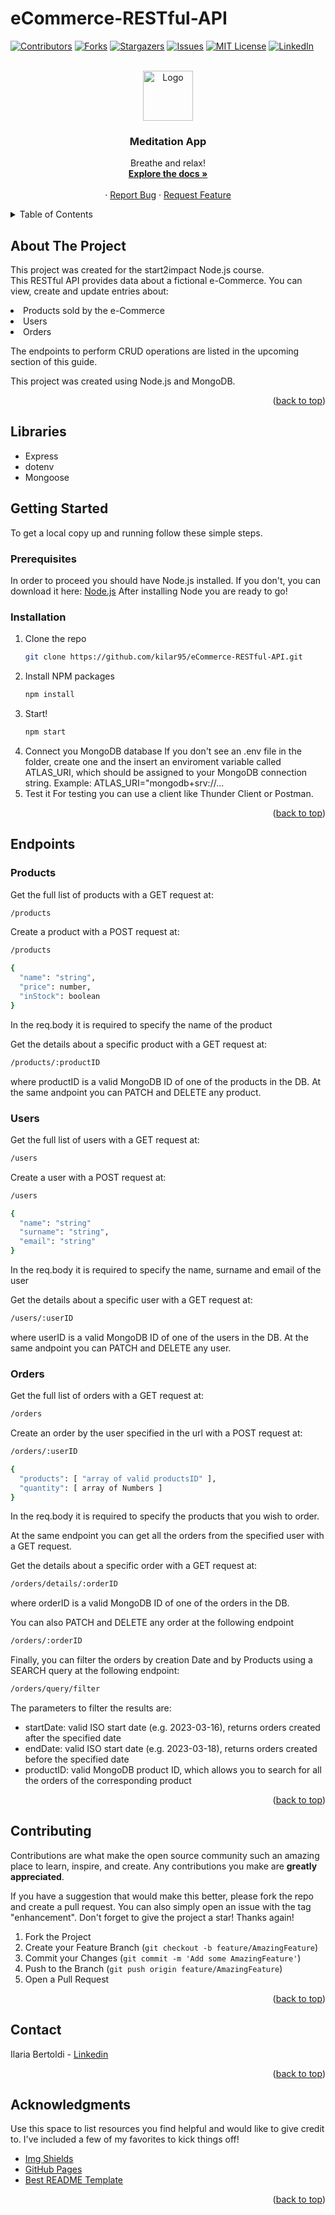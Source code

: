 # eCommerce-RESTful-API

<a name="readme-top"></a>

[![Contributors][contributors-shield]][contributors-url]
[![Forks][forks-shield]][forks-url]
[![Stargazers][stars-shield]][stars-url]
[![Issues][issues-shield]][issues-url]
[![MIT License][license-shield]][license-url]
[![LinkedIn][linkedin-shield]][linkedin-url]

<!-- PROJECT LOGO -->
<br />
<div align="center">
  <a href="https://github.com/kilar95/eCommerce-RESTful-API.git">
    <img src="https://user-images.githubusercontent.com/104167965/214048722-6852a762-0ab5-47d9-9497-980075d4f4c9.svg" alt="Logo" width="80" height="80">
  </a>

  <h3 align="center">Meditation App</h3>

  <p align="center">
    Breathe and relax!
    <br />
    <a href="https://github.com/kilar95/eCommerce-RESTful-API"><strong>Explore the docs »</strong></a>
    <br />
    <br />
    ·
    <a href="https://github.com/kilar95/eCommerce-RESTful-API/issues">Report Bug</a>
    ·
    <a href="https://github.com/kilar95/eCommerce-RESTful-API/issues">Request Feature</a>
  </p>
</div>

<!-- TABLE OF CONTENTS -->
<details>
  <summary>Table of Contents</summary>
  <ol>
    <li>
      <a href="#about-the-project">About The Project</a>
      <a href="#libraries">Libraries</a>
    </li>
    <li>
      <a href="#getting-started">Getting Started</a>
      <ul>
        <li><a href="#prerequisites">Prerequisites</a></li>
        <li><a href="#installation">Installation</a></li>
      </ul>
    </li>
    <li><a href="#endpoints">Endpoints</a></li>
    <li><a href="#contributing">Contributing</a></li>
    <li><a href="#contact">Contact</a></li>
    <li><a href="#acknowledgments">Acknowledgments</a></li>
  </ol>
</details>

<!-- ABOUT THE PROJECT -->

## About The Project

This project was created for the start2impact Node.js course. <br>
This RESTful API provides data about a fictional e-Commerce. You can view, create and update entries about:

<li>Products sold by the e-Commerce</li>
<li>Users</li>
<li>Orders</li>

The endpoints to perform CRUD operations are listed in the upcoming section of this guide.

This project was created using Node.js and MongoDB.

<p align="right">(<a href="#readme-top">back to top</a>)</p>

## Libraries

- Express
- dotenv
- Mongoose

<!-- GETTING STARTED -->

## Getting Started

To get a local copy up and running follow these simple steps.

### Prerequisites

In order to proceed you should have Node.js installed.
If you don't, you can download it here: <a href="https://nodejs.org/it/download/">Node.js</a>
After installing Node you are ready to go!

### Installation

1. Clone the repo
   ```sh
   git clone https://github.com/kilar95/eCommerce-RESTful-API.git
   ```
2. Install NPM packages
   ```sh
   npm install
   ```
3. Start!
   ```sh
   npm start
   ```
4. Connect you MongoDB database
   If you don't see an .env file in the folder, create one and the insert an enviroment variable called ATLAS_URI, which should be assigned to your MongoDB connection string.
   Example: ATLAS_URI="mongodb+srv://...
5. Test it
   For testing you can use a client like Thunder Client or Postman.

<p align="right">(<a href="#readme-top">back to top</a>)</p>

## Endpoints

### Products

Get the full list of products with a <str>GET</str> request at:

```sh
/products
```

Create a product with a <str>POST</str> request at:

```sh
/products
```

```sh
{
  "name": "string",
  "price": number,
  "inStock": boolean
}
```

In the req.body it is required to specify the name of the product

Get the details about a specific product with a <str>GET</str> request at:

```sh
/products/:productID
```

where productID is a valid MongoDB ID of one of the products in the DB.
At the same andpoint you can <str>PATCH</str> and <str>DELETE</str> any product.

### Users

Get the full list of users with a <str>GET</str> request at:

```sh
/users
```

Create a user with a <str>POST</str> request at:

```sh
/users
```

```sh
{
  "name": "string"
  "surname": "string",
  "email": "string"
}
```

In the req.body it is required to specify the name, surname and email of the user

Get the details about a specific user with a <str>GET</str> request at:

```sh
/users/:userID
```

where userID is a valid MongoDB ID of one of the users in the DB.
At the same andpoint you can <str>PATCH</str> and <str>DELETE</str> any user.

### Orders

Get the full list of orders with a <str>GET</str> request at:

```sh
/orders
```

Create an order by the user specified in the url with a <str>POST</str> request at:

```sh
/orders/:userID
```

```sh
{
  "products": [ "array of valid productsID" ],
  "quantity": [ array of Numbers ]
}
```

In the req.body it is required to specify the products that you wish to order.

At the same endpoint you can get all the orders from the specified user with a <str>GET</str> request.

Get the details about a specific order with a <str>GET</str> request at:

```sh
/orders/details/:orderID
```

where orderID is a valid MongoDB ID of one of the orders in the DB.

You can also <str>PATCH</str> and <str>DELETE</str> any order at the following endpoint

```sh
/orders/:orderID
```

Finally, you can filter the orders by creation Date and by Products using a SEARCH query at the following endpoint:

```sh
/orders/query/filter
```

The parameters to filter the results are:

<ul>
    <li> startDate: valid ISO start date (e.g. 2023-03-16), returns orders created after the specified date </li>
    <li> endDate: valid ISO start date (e.g. 2023-03-18), returns orders created before the specified date  </li>
    <li> productID: valid MongoDB product ID, which allows you to search for all the orders of the corresponding product </li>
</ul>

<p align="right">(<a href="#readme-top">back to top</a>)</p>

<!-- CONTRIBUTING -->

## Contributing

Contributions are what make the open source community such an amazing place to learn, inspire, and create. Any contributions you make are **greatly appreciated**.

If you have a suggestion that would make this better, please fork the repo and create a pull request. You can also simply open an issue with the tag "enhancement".
Don't forget to give the project a star! Thanks again!

1. Fork the Project
2. Create your Feature Branch (`git checkout -b feature/AmazingFeature`)
3. Commit your Changes (`git commit -m 'Add some AmazingFeature'`)
4. Push to the Branch (`git push origin feature/AmazingFeature`)
5. Open a Pull Request

<p align="right">(<a href="#readme-top">back to top</a>)</p>

<!-- CONTACT -->

## Contact

Ilaria Bertoldi - [Linkedin](https://www.linkedin.com/in/ilaria-bertoldi-837a20176/)

<p align="right">(<a href="#readme-top">back to top</a>)</p>

<!-- ACKNOWLEDGMENTS -->

## Acknowledgments

Use this space to list resources you find helpful and would like to give credit to. I've included a few of my favorites to kick things off!

- [Img Shields](https://shields.io)
- [GitHub Pages](https://pages.github.com)
- [Best README Template](https://github.com/othneildrew/Best-README-Template#readme)

<p align="right">(<a href="#readme-top">back to top</a>)</p>

<!-- MARKDOWN LINKS & IMAGES -->
<!-- https://www.markdownguide.org/basic-syntax/#reference-style-links -->

[contributors-shield]: https://img.shields.io/github/contributors/kilar95/MeditationApp.svg?style=for-the-badge
[contributors-url]: https://github.com/kilar95/eCommerce-RESTful-API/graphs/contributors
[forks-shield]: https://img.shields.io/github/forks/kilar95/MeditationApp.svg?style=for-the-badge
[forks-url]: https://github.com/kilar95/eCommerce-RESTful-API/network/members
[stars-shield]: https://img.shields.io/github/stars/kilar95/MeditationApp.svg?style=for-the-badge
[stars-url]: https://github.com/kilar95/eCommerce-RESTful-API/stargazers
[issues-shield]: https://img.shields.io/github/issues/kilar95/MeditationApp.svg?style=for-the-badge
[issues-url]: https://github.com/kilar95/eCommerce-RESTful-API/issues
[license-shield]: https://img.shields.io/github/license/kilar95/MeditationApp.svg?style=for-the-badge
[license-url]: https://github.com/kilar95/eCommerce-RESTful-API/blob/master/LICENSE.txt
[linkedin-shield]: https://img.shields.io/badge/-LinkedIn-black.svg?style=for-the-badge&logo=linkedin&colorB=555
[linkedin-url]: https://www.linkedin.com/in/ilaria-bertoldi-837a20176/
[product-screenshot]: ./src/assets/og-image.PNG
[next.js]: https://img.shields.io/badge/next.js-000000?style=for-the-badge&logo=nextdotjs&logoColor=white
[next-url]: https://nextjs.org/
[react.js]: https://img.shields.io/badge/React-20232A?style=for-the-badge&logo=react&logoColor=61DAFB
[react-url]: https://reactjs.org/
[vue.js]: https://img.shields.io/badge/Vue.js-35495E?style=for-the-badge&logo=vuedotjs&logoColor=4FC08D
[vue-url]: https://vuejs.org/
[angular.io]: https://img.shields.io/badge/Angular-DD0031?style=for-the-badge&logo=angular&logoColor=white
[angular-url]: https://angular.io/
[svelte.dev]: https://img.shields.io/badge/Svelte-4A4A55?style=for-the-badge&logo=svelte&logoColor=FF3E00
[svelte-url]: https://svelte.dev/
[laravel.com]: https://img.shields.io/badge/Laravel-FF2D20?style=for-the-badge&logo=laravel&logoColor=white
[laravel-url]: https://laravel.com
[bootstrap.com]: https://img.shields.io/badge/Bootstrap-563D7C?style=for-the-badge&logo=bootstrap&logoColor=white
[bootstrap-url]: https://getbootstrap.com
[jquery.com]: https://img.shields.io/badge/jQuery-0769AD?style=for-the-badge&logo=jquery&logoColor=white
[jquery-url]: https://jquery.com
